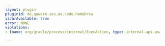 ```yaml
---
layout: plugin
pluginId: de.qaware.seu.as.code.homebrew
isJarAvailable: true
error: NONE
violations:
- {name: org/gradle/process/internal/ExecAction, type: internal-api-usage}

---
```

